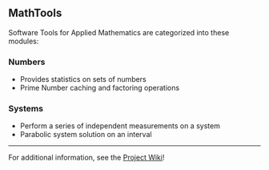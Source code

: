 ## MathTools
Software Tools for Applied Mathematics are categorized into these modules:

### Numbers
* Provides statistics on sets of numbers
* Prime Number caching and factoring operations

### Systems
* Perform a series of independent measurements on a system
* Parabolic system solution on an interval
____
For additional information, see the [Project Wiki](https://github.com/DK96-OS/MathTools/wiki)!
